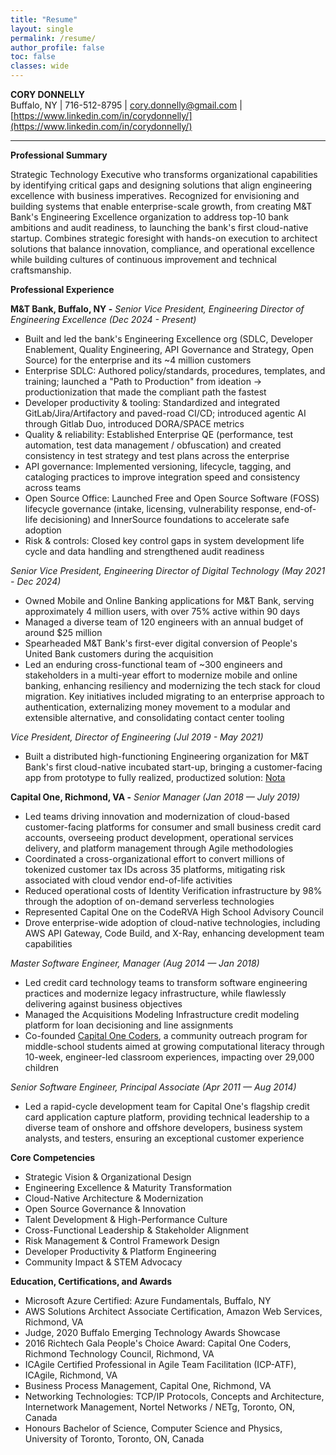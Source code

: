 ```yaml
---
title: "Resume"
layout: single
permalink: /resume/
author_profile: false
toc: false
classes: wide
---
```


**CORY DONNELLY**  
Buffalo, NY | 716-512-8795  | [cory.donnelly@gmail.com](mailto:cory.donnelly@gmail.com) | [https://www.linkedin.com/in/corydonnelly/](https://www.linkedin.com/in/corydonnelly/) 

---

**Professional Summary**

Strategic Technology Executive who transforms organizational capabilities by identifying critical gaps and designing solutions that align engineering excellence with business imperatives. Recognized for envisioning and building systems that enable enterprise-scale growth, from creating M&T Bank's Engineering Excellence organization to address top-10 bank ambitions and audit readiness, to launching the bank's first cloud-native startup. Combines strategic foresight with hands-on execution to architect solutions that balance innovation, compliance, and operational excellence while building cultures of continuous improvement and technical craftsmanship.

**Professional Experience**

**M&T Bank, Buffalo, NY -** *Senior Vice President, Engineering Director of Engineering Excellence (Dec 2024 - Present)*

* Built and led the bank's Engineering Excellence org (SDLC, Developer Enablement, Quality Engineering, API Governance and Strategy, Open Source) for the enterprise and its \~4 million customers  
* Enterprise SDLC: Authored policy/standards, procedures, templates, and training; launched a "Path to Production" from ideation → productionization that made the compliant path the fastest  
* Developer productivity & tooling: Standardized and integrated GitLab/Jira/Artifactory and paved-road CI/CD; introduced agentic AI through Gitlab Duo, introduced DORA/SPACE metrics  
* Quality & reliability: Established Enterprise QE (performance, test automation, test data management / obfuscation) and created consistency in test strategy and test plans across the enterprise  
* API governance: Implemented versioning, lifecycle, tagging, and cataloging practices to improve integration speed and consistency across teams  
* Open Source Office: Launched Free and Open Source Software (FOSS) lifecycle governance (intake, licensing, vulnerability response, end-of-life decisioning) and InnerSource foundations to accelerate safe adoption  
* Risk & controls: Closed key control gaps in system development life cycle and data handling and strengthened audit readiness

*Senior Vice President, Engineering Director of Digital Technology (May 2021 - Dec 2024)*

* Owned Mobile and Online Banking applications for M&T Bank, serving approximately 4 million users, with over 75% active within 90 days  
* Managed a diverse team of 120 engineers with an annual budget of around $25 million  
* Spearheaded M&T Bank's first-ever digital conversion of People's United Bank customers during the acquisition  
* Led an enduring cross-functional team of \~300 engineers and stakeholders in a multi-year effort to modernize mobile and online banking, enhancing resiliency and modernizing the tech stack for cloud migration. Key initiatives included migrating to an enterprise approach to authentication, externalizing money movement to a modular and extensible alternative, and consolidating contact center tooling

*Vice President, Director of Engineering (Jul 2019 - May 2021)*

* Built a distributed high-functioning Engineering organization for M&T Bank's first cloud-native incubated start-up, bringing  a customer-facing app from prototype to fully realized, productized solution: [Nota](https://www.trustnota.com/)

**Capital One, Richmond, VA -** *Senior Manager (Jan 2018 — July 2019)*

* Led teams driving innovation and modernization of cloud-based customer-facing platforms for consumer and small business credit card accounts, overseeing product development, operational services delivery, and platform management through Agile methodologies  
* Coordinated a cross-organizational effort to convert millions of tokenized customer tax IDs across 35 platforms, mitigating risk associated with cloud vendor end-of-life activities  
* Reduced operational costs of Identity Verification infrastructure by 98% through the adoption of on-demand serverless technologies  
* Represented Capital One on the CodeRVA High School Advisory Council  
* Drove enterprise-wide adoption of cloud-native technologies, including AWS API Gateway, Code Build, and X-Ray, enhancing development team capabilities

*Master Software Engineer, Manager (Aug 2014 — Jan 2018)*

* Led credit card technology teams to transform software engineering practices and modernize legacy infrastructure, while flawlessly delivering against business objectives  
* Managed the Acquisitions Modeling Infrastructure credit modeling platform for loan decisioning and line assignments  
* Co-founded [Capital One Coders](https://www.capitalone.com/coders/), a community outreach program for middle-school students aimed at growing computational literacy through 10-week, engineer-led classroom experiences, impacting over 29,000 children

*Senior Software Engineer, Principal Associate (Apr 2011 — Aug 2014)*

* Led a rapid-cycle development team for Capital One's flagship credit card application capture platform, providing technical leadership to a diverse team of onshore and offshore developers, business system analysts, and testers, ensuring an exceptional customer experience

**Core Competencies**

* Strategic Vision & Organizational Design  
* Engineering Excellence & Maturity Transformation  
* Cloud-Native Architecture & Modernization  
* Open Source Governance & Innovation  
* Talent Development & High-Performance Culture  
* Cross-Functional Leadership & Stakeholder Alignment  
* Risk Management & Control Framework Design  
* Developer Productivity & Platform Engineering  
* Community Impact & STEM Advocacy

**Education, Certifications, and Awards**

* Microsoft Azure Certified: Azure Fundamentals, Buffalo, NY  
* AWS Solutions Architect Associate Certification, Amazon Web Services, Richmond, VA  
* Judge, 2020 Buffalo Emerging Technology Awards Showcase  
* 2016 Richtech Gala People's Choice Award: Capital One Coders, Richmond Technology Council, Richmond, VA  
* ICAgile Certified Professional in Agile Team Facilitation (ICP-ATF), ICAgile, Richmond, VA  
* Business Process Management, Capital One, Richmond, VA  
* Networking Technologies: TCP/IP Protocols, Concepts and Architecture, Internetwork Management, Nortel Networks / NETg, Toronto, ON, Canada  
* Honours Bachelor of Science, Computer Science and Physics, University of Toronto, Toronto, ON, Canada

